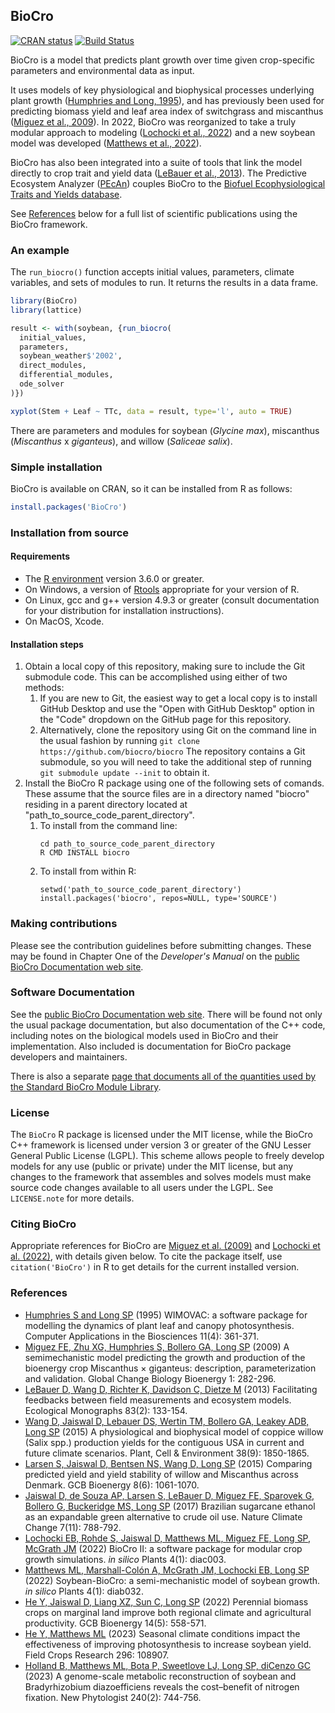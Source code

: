 ## BioCro

<!-- badges: start -->
[![CRAN status](https://www.r-pkg.org/badges/version/BioCro)](https://CRAN.R-project.org/package=BioCro)
[![Build Status](https://github.com/biocro/biocro/workflows/R-CMD-check/badge.svg)](https://github.com/biocro/biocro/actions?query=workflow%3AR-CMD-check)
<!-- badges: end -->

BioCro is a model that predicts plant growth over time given crop-specific
parameters and environmental data as input.

It uses models of key physiological and biophysical processes underlying plant
growth ([Humphries and Long, 1995]), and has previously been used for predicting
biomass yield and leaf area index of switchgrass and miscanthus
([Miguez et al., 2009]). In 2022, BioCro was reorganized to take a truly modular
approach to modeling ([Lochocki et al., 2022]) and a new soybean model was
developed ([Matthews et al., 2022]).

BioCro has also been integrated into a suite of tools that link the model
directly to crop trait and yield data ([LeBauer et al., 2013]). The Predictive
Ecosystem Analyzer ([PEcAn](https://github.com/PecanProject/pecan)) couples
BioCro to the [Biofuel Ecophysiological Traits and Yields
database](https://github.com/PecanProject/bety).

See [References](#references) below for a full list of scientific publications
using the BioCro framework.

### An example

The `run_biocro()` function accepts initial values, parameters, climate
variables, and sets of modules to run. It returns the results in a data frame.

```r
library(BioCro)
library(lattice)

result <- with(soybean, {run_biocro(
  initial_values,
  parameters,
  soybean_weather$'2002',
  direct_modules,
  differential_modules,
  ode_solver
)})

xyplot(Stem + Leaf ~ TTc, data = result, type='l', auto = TRUE)
```

There are parameters and modules for soybean (_Glycine max_), miscanthus
(_Miscanthus_ x _giganteus_), and willow (_Saliceae salix_).

### Simple installation

BioCro is available on CRAN, so it can be installed from R as follows:

```r
install.packages('BioCro')
```

### Installation from source

#### Requirements

- The [R environment](https://cran.r-project.org/) version 3.6.0 or greater.
- On Windows, a version of
  [Rtools](https://cran.r-project.org/bin/windows/Rtools/) appropriate for your
  version of R.
- On Linux, gcc and g++ version 4.9.3 or greater (consult documentation for your
  distribution for installation instructions).
- On MacOS, Xcode.

#### Installation steps

1. Obtain a local copy of this repository, making sure to include the Git
   submodule code. This can be accomplished using either of two methods:
   1. If you are new to Git, the easiest way to get a local copy is to install
      GitHub Desktop and use the "Open with GitHub Desktop" option in the "Code"
      dropdown on the GitHub page for this repository.
   2. Alternatively, clone the repository using Git on the command
      line in the usual fashion by running
      `git clone https://github.com/biocro/biocro` The repository
      contains a Git submodule, so you will need to take the additional step of
      running `git submodule update --init` to obtain it.
2. Install the BioCro R package using one of the following sets of comands.
   These assume that the source files are in a directory named "biocro" residing
   in a parent directory located at "path_to_source_code_parent_directory".
   1. To install from the command line:
      ```
      cd path_to_source_code_parent_directory
      R CMD INSTALL biocro
      ```
   2. To install from within R:
      ```
      setwd('path_to_source_code_parent_directory')
      install.packages('biocro', repos=NULL, type='SOURCE')
      ```

### Making contributions

Please see the contribution guidelines before submitting changes.
These may be found in Chapter One of the _Developer's Manual_ on the
[public BioCro Documentation web site](https://biocro.github.io).

### Software Documentation

See the [public BioCro Documentation web
site](https://biocro.github.io).  There will be found not only the
usual package documentation, but also documentation of the C++ code,
including notes on the biological models used in BioCro and their
implementation.  Also included is documentation for BioCro package
developers and maintainers.

There is also a separate [page that documents all of the quantities
used by the Standard BioCro Module
Library](https://biocro.github.io/BioCro-documentation/quantity_docs/quantities.html).

### License

The `BioCro` R package is licensed under the MIT license, while the BioCro C++
framework is licensed under version 3 or greater of the GNU Lesser General
Public License (LGPL). This scheme allows people to freely develop models for
any use (public or private) under the MIT license, but any changes to the
framework that assembles and solves models must make source code changes
available to all users under the LGPL. See `LICENSE.note` for more details.

### Citing BioCro

Appropriate references for BioCro are
[Miguez et al. (2009)][Miguez et al., 2009] and
[Lochocki et al. (2022)][Lochocki et al., 2022], with details given below. To
cite the package itself, use `citation('BioCro')` in R to get details for the
current installed version.

### References

- [Humphries S and Long SP][Humphries and Long, 1995] (1995) WIMOVAC: a software package for modelling the dynamics of plant leaf and canopy photosynthesis. Computer Applications in the Biosciences 11(4): 361-371.
- [Miguez FE, Zhu XG, Humphries S, Bollero GA, Long SP][Miguez et al., 2009] (2009) A semimechanistic model predicting the growth and production of the bioenergy crop Miscanthus × giganteus: description, parameterization and validation.  Global Change Biology Bioenergy 1: 282-296.
- [LeBauer D, Wang D, Richter K, Davidson C, Dietze M][LeBauer et al., 2013] (2013) Facilitating feedbacks between field measurements and ecosystem models. Ecological Monographs 83(2): 133-154.
- [Wang D, Jaiswal D, Lebauer DS, Wertin TM, Bollero GA, Leakey ADB, Long SP][Wang et al., 2015] (2015) A physiological and biophysical model of coppice willow (Salix spp.) production yields for the contiguous USA in current and future climate scenarios. Plant, Cell & Environment 38(9): 1850-1865.
- [Larsen S, Jaiswal D, Bentsen NS, Wang D, Long SP][Larsen et al., 2015] (2015) Comparing predicted yield and yield stability of willow and Miscanthus across Denmark. GCB Bioenergy 8(6): 1061-1070.
- [Jaiswal D, de Souza AP, Larsen S, LeBauer D, Miguez FE, Sparovek G, Bollero G, Buckeridge MS, Long SP][Jaiswal et al., 2017] (2017) Brazilian sugarcane ethanol as an expandable green alternative to crude oil use. Nature Climate Change 7(11): 788-792.
- [Lochocki EB, Rohde S, Jaiswal D, Matthews ML, Miguez FE, Long SP, McGrath JM][Lochocki et al., 2022] (2022) BioCro II: a software package for modular crop growth simulations. _in silico_ Plants 4(1): diac003.
- [Matthews ML, Marshall-Colón A, McGrath JM, Lochocki EB, Long SP][Matthews et al., 2022] (2022) Soybean-BioCro: a semi-mechanistic model of soybean growth. _in silico_ Plants 4(1): diab032.
- [He Y, Jaiswal D, Liang XZ, Sun C, Long SP][He et al., 2022] (2022) Perennial biomass crops on marginal land improve both regional climate and agricultural productivity. GCB Bioenergy 14(5): 558-571.
- [He Y, Matthews ML][He & Matthews, 2023] (2023) Seasonal climate conditions impact the effectiveness of improving photosynthesis to increase soybean yield. Field Crops Research 296: 108907.
- [Holland B, Matthews ML, Bota P, Sweetlove LJ, Long SP, diCenzo GC][Holland et al., 2023] (2023) A genome-scale metabolic reconstruction of soybean and Bradyrhizobium diazoefficiens reveals the cost–benefit of nitrogen fixation. New Phytologist 240(2): 744-756.


[Humphries and Long, 1995]:https://doi.org/10.1093/bioinformatics/11.4.361
[Miguez et al., 2009]:https://doi.org/10.1111/j.1757-1707.2009.01019.x
[LeBauer et al., 2013]:https://doi.org/10.1890/12-0137.1
[Wang et al., 2015]:https://doi.org/10.1111/pce.12556
[Larsen et al., 2015]:https://doi.org/10.1111/gcbb.12318
[Jaiswal et al., 2017]:https://doi.org/10.1038/nclimate3410
[Lochocki et al., 2022]:https://doi.org/10.1093/insilicoplants/diac003
[Matthews et al., 2022]:https://doi.org/10.1093/insilicoplants/diab032
[He et al., 2022]:https://doi.org/10.1111/gcbb.12937
[He & Matthews, 2023]:https://doi.org/10.1016/j.fcr.2023.108907
[Holland et al., 2023]:https://doi.org/10.1111/nph.19203
